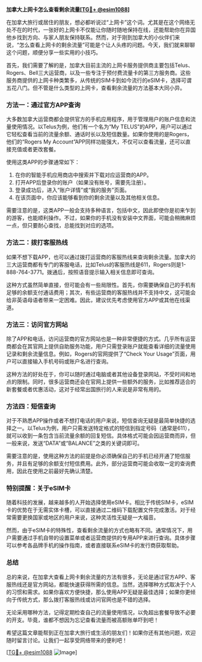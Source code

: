 **加拿大上网卡怎么查看剩余流量[[TG💪+ @esim1088](https://t.me/s/esim1088)]**

在加拿大旅行或居住的朋友，想必都听说过“上网卡”这个词。尤其是在这个网络无处不在的时代，一张好的上网卡不仅能让你随时随地保持在线，还能帮助你在异国他乡找到方向、与家人朋友保持联系。然而，对于刚到加拿大的小伙伴们来说，“怎么查看上网卡的剩余流量”可能是个让人头疼的问题。今天，我们就来聊聊这个问题，顺便分享一些实用的小技巧。

首先，我们需要了解的是，加拿大目前主流的上网卡服务提供商主要包括Telus、Rogers、Bell三大运营商，以及一些专注于预付费流量卡的第三方服务商。这些服务商提供的上网卡种类繁多，从传统的SIM卡到如今流行的eSIM卡，选择可谓五花八门。但不管是什么类型的上网卡，查看剩余流量的方法基本大同小异。

### **方法一：通过官方APP查询**

大多数加拿大运营商都会提供官方的手机应用程序，用于管理用户的账户信息和流量使用情况。以Telus为例，他们有一个名为“My TELUS”的APP，用户可以通过它轻松查看当前的流量余额、通话时长以及短信数量。如果你使用的是Rogers，他们的“Rogers My Account”APP同样功能强大，不仅可以查看流量，还可以直接充值或者更改套餐。

使用这类APP的步骤通常如下：

1. 在你的智能手机应用商店中搜索并下载对应运营商的APP。
2. 打开APP后登录你的账户（如果没有账号，需要先注册）。
3. 登录成功后，进入“账户详情”或“我的服务”页面。
4. 在该页面中，你应该能够看到你的剩余流量以及其他相关信息。

需要注意的是，这类APP一般会支持多种语言，包括中文，因此即使你是初来乍到的游客，也能顺利操作。不过，如果你的手机没有安装中文界面，可能会稍微麻烦一点，但只要耐心查找，总能找到对应的选项。

### **方法二：拨打客服热线**

如果不想下载APP，也可以通过拨打运营商的客服热线来查询剩余流量。加拿大的三大运营商都有专门的客服电话，比如Telus的客服热线是611，Rogers则是1-888-764-3771。拨通后，按照语音提示输入相关信息即可查询。

这种方式虽然简单直接，但可能会有一些局限性。首先，你需要确保自己的手机有足够的余额支付通话费用；其次，有些运营商的客服热线并不支持中文，这可能会给非英语母语者带来一定困难。因此，建议优先考虑使用官方APP或其他在线渠道。

### **方法三：访问官方网站**

除了APP和电话，访问运营商的官方网站也是一种非常便捷的方式。几乎所有运营商都会在其官网上提供自助服务功能，用户只需登录账户就能查看详细的流量使用记录和剩余流量信息。例如，Rogers的官网提供了“Check Your Usage”页面，用户可以直接输入手机号码或账户名进行查询。

这种方法的好处在于，你可以随时通过电脑或者其他设备登录网站，不受时间和地点的限制。同时，很多运营商还会在官网上提供一些额外的服务，比如推荐适合的新套餐或者优惠活动，这对于经常出国旅行的人来说是非常有用的。

### **方法四：短信查询**

对于不熟悉APP操作或者不想打电话的用户来说，短信查询无疑是最简单快捷的选择之一。以Telus为例，用户只需发送特定格式的短信到指定号码（通常是611），就可以收到一条包含当前流量余额的回复短信。具体格式可能会因运营商而异，但一般来说，发送“DATA”或“BALANCE”之类的关键词即可。

需要注意的是，使用这种方法的前提是你必须确保自己的手机已经开通了短信服务，并且有足够的余额支付短信费用。此外，部分运营商可能会收取一定的查询费用，因此在使用之前最好先确认清楚。

### **特别提醒：关于eSIM卡**

随着科技的发展，越来越多的人开始选择使用eSIM卡。相比于传统SIM卡，eSIM卡的优势在于无需实体卡槽，可以直接通过二维码下载配置文件完成激活。对于经常需要更换国家或地区的用户来说，这种灵活性无疑是一大福音。

然而，由于eSIM卡的特殊性，查看剩余流量的方式也略有不同。通常情况下，用户需要通过手机自带的设置菜单或者运营商提供的专用APP来进行查询。具体步骤可以参考各品牌手机的操作指南，或者直接联系eSIM卡的发行商获取帮助。

### **总结**

总的来说，在加拿大查看上网卡剩余流量的方法有很多，无论是通过官方APP、客服热线还是官方网站，都能快速获得所需的信息。当然，选择哪种方式取决于个人的习惯和需求。如果你喜欢方便快捷，那么使用APP无疑是最佳选择；如果你更倾向于传统方式，那么拨打客服热线或访问官网也是不错的选择。

无论采用哪种方法，记得定期检查自己的流量使用情况，以免超出套餐导致不必要的开支。毕竟，谁都不想因为忘记查看流量而被高额账单吓到吧！

希望这篇文章能帮到正在加拿大旅行或生活的朋友们！如果你还有其他问题，欢迎随时留言讨论。让我们一起享受网络带来的便利吧！

[[TG💪+ @esim1088](https://t.me/s/esim1088) ![Image](https://i.postimg.cc/4NQfJmqS/Snipaste-2025-05-13-00-14-12.png)]